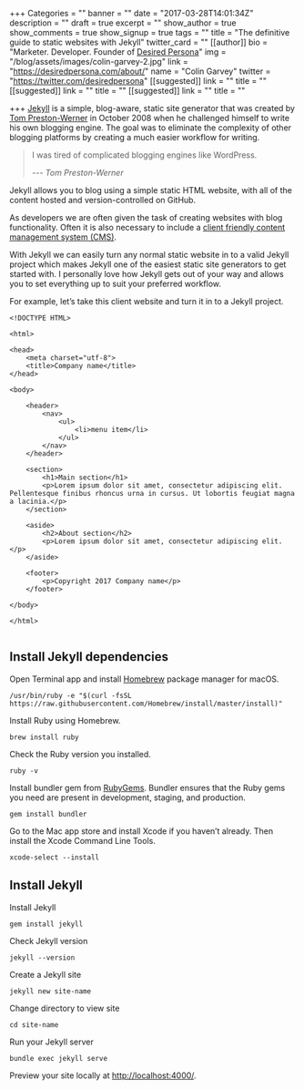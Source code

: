 +++
Categories = ""
banner = ""
date = "2017-03-28T14:01:34Z"
description = ""
draft = true
excerpt = ""
show_author = true
show_comments = true
show_signup = true
tags = ""
title = "The definitive guide to static websites with Jekyll"
twitter_card = ""
[[author]]
bio = "Marketer. Developer. Founder of <a href='https://desiredpersona.com/' target='_blank'>Desired Persona</a>"
img = "/blog/assets/images/colin-garvey-2.jpg"
link = "https://desiredpersona.com/about/"
name = "Colin Garvey"
twitter = "https://twitter.com/desiredpersona"
[[suggested]]
link = ""
title = ""
[[suggested]]
link = ""
title = ""
[[suggested]]
link = ""
title = ""

+++
[Jekyll](http://jekyllrb.com/) is a simple, blog-aware, static site generator that was created by [Tom Preston-Werner](http://tom.preston-werner.com/2008/11/17/blogging-like-a-hacker.html) in October 2008 when he challenged himself to write his own blogging engine. The goal was to eliminate the complexity of other blogging platforms by creating a much easier workflow for writing.

 >I was tired of complicated blogging engines like WordPress.
 >
 > --- <cite>Tom Preston-Werner</cite>
 
Jekyll allows you to blog using a simple static HTML website, with all of the content hosted and version-controlled on GitHub. 

As developers we are often given the task of creating websites with blog functionality. Often it is also necessary to include a [client friendly content management system (CMS)](https://forestry.io/).

With Jekyll we can easily turn any normal static website in to a valid Jekyll project which makes Jekyll one of the easiest static site generators to get started with. I personally love how Jekyll gets out of your way and allows you to set everything up to suit your preferred workflow.

For example, let’s take this client website and turn it in to a Jekyll project.

```
<!DOCTYPE HTML>

<html>

<head>
	<meta charset="utf-8">
	<title>Company name</title>
</head>

<body>

	<header>
		<nav>
			<ul>
				<li>menu item</li>
			</ul>
		</nav>
	</header>
	
	<section>
		<h1>Main section</h1>
		<p>Lorem ipsum dolor sit amet, consectetur adipiscing elit. Pellentesque finibus rhoncus urna in cursus. Ut lobortis feugiat magna a lacinia.</p>
	</section>

	<aside>
		<h2>About section</h2>
		<p>Lorem ipsum dolor sit amet, consectetur adipiscing elit.</p>
	</aside>

	<footer>
		<p>Copyright 2017 Company name</p>
	</footer>

</body>

</html>


```

## Install Jekyll dependencies

Open Terminal app and install [Homebrew](https://www.brew.sh) package manager for macOS.
```
/usr/bin/ruby -e "$(curl -fsSL https://raw.githubusercontent.com/Homebrew/install/master/install)"
```

Install Ruby using Homebrew.
```
brew install ruby
```

Check the Ruby version you installed.
```
ruby -v
```

Install bundler gem from [RubyGems](https://rubygems.org/). Bundler ensures that the Ruby gems you need are present in development, staging, and production.
```
gem install bundler
```

Go to the Mac app store and install Xcode if you haven’t already. Then install the Xcode Command Line Tools.
```
xcode-select --install
```

## Install Jekyll
Install Jekyll
```
gem install jekyll
```

Check Jekyll version
```
jekyll --version
```

Create a Jekyll site
```
jekyll new site-name
```

Change directory to view site
```
cd site-name
```

Run your Jekyll server
```
bundle exec jekyll serve
```

Preview your site locally at [http://localhost:4000/](http://localhost:4000/).
